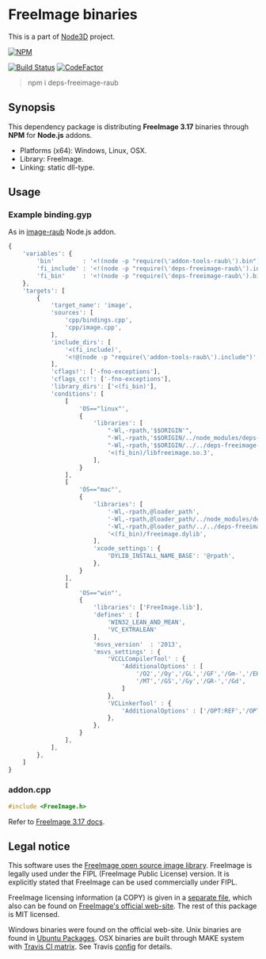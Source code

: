 # FreeImage binaries

This is a part of [Node3D](https://github.com/node-3d) project.

[![NPM](https://nodei.co/npm/deps-freeimage-raub.png?compact=true)](https://www.npmjs.com/package/deps-freeimage-raub)

[![Build Status](https://api.travis-ci.com/node-3d/deps-freeimage-raub.svg?branch=master)](https://travis-ci.com/node-3d/deps-freeimage-raub)
[![CodeFactor](https://www.codefactor.io/repository/github/node-3d/deps-freeimage-raub/badge)](https://www.codefactor.io/repository/github/node-3d/deps-freeimage-raub)

> npm i deps-freeimage-raub


## Synopsis

This dependency package is distributing **FreeImage 3.17**
binaries through **NPM** for **Node.js** addons.

* Platforms (x64): Windows, Linux, OSX.
* Library: FreeImage.
* Linking: static dll-type.


## Usage

### Example binding.gyp

As in [image-raub](https://github.com/node-3d/image-raub/tree/master/src) Node.js addon.

```javascript
{
	'variables': {
		'bin'        : '<!(node -p "require(\'addon-tools-raub\').bin")',
		'fi_include' : '<!(node -p "require(\'deps-freeimage-raub\').include")',
		'fi_bin'     : '<!(node -p "require(\'deps-freeimage-raub\').bin")',
	},
	'targets': [
		{
			'target_name': 'image',
			'sources': [
				'cpp/bindings.cpp',
				'cpp/image.cpp',
			],
			'include_dirs': [
				'<(fi_include)',
				'<!@(node -p "require(\'addon-tools-raub\').include")',
			],
			'cflags!': ['-fno-exceptions'],
			'cflags_cc!': ['-fno-exceptions'],
			'library_dirs': ['<(fi_bin)'],
			'conditions': [
				[
					'OS=="linux"',
					{
						'libraries': [
							"-Wl,-rpath,'$$ORIGIN'",
							"-Wl,-rpath,'$$ORIGIN/../node_modules/deps-freeimage-raub/<(bin)'",
							"-Wl,-rpath,'$$ORIGIN/../../deps-freeimage-raub/<(bin)'",
							'<(fi_bin)/libfreeimage.so.3',
						],
					}
				],
				[
					'OS=="mac"',
					{
						'libraries': [
							'-Wl,-rpath,@loader_path',
							'-Wl,-rpath,@loader_path/../node_modules/deps-freeimage-raub/<(bin)',
							'-Wl,-rpath,@loader_path/../../deps-freeimage-raub/<(bin)',
							'<(fi_bin)/freeimage.dylib',
						],
						'xcode_settings': {
							'DYLIB_INSTALL_NAME_BASE': '@rpath',
						},
					}
				],
				[
					'OS=="win"',
					{
						'libraries': ['FreeImage.lib'],
						'defines' : [
							'WIN32_LEAN_AND_MEAN',
							'VC_EXTRALEAN'
						],
						'msvs_version'  : '2013',
						'msvs_settings' : {
							'VCCLCompilerTool' : {
								'AdditionalOptions' : [
									'/O2','/Oy','/GL','/GF','/Gm-','/EHsc',
									'/MT','/GS','/Gy','/GR-','/Gd',
								]
							},
							'VCLinkerTool' : {
								'AdditionalOptions' : ['/OPT:REF','/OPT:ICF','/LTCG']
							},
						},
					}
				],
			],
		},
	]
}
```


### addon.cpp

```cpp
#include <FreeImage.h>
```

Refer to [FreeImage 3.17 docs](http://mirrors.dotsrc.org/pub/exherbo/FreeImage3170.pdf).


## Legal notice

This software uses the [FreeImage open source image library](http://freeimage.sourceforge.net).
FreeImage is legally used under the FIPL (FreeImage Public License) version.
It is explicitly stated that FreeImage can be used commercially under FIPL.

FreeImage licensing information (a COPY) is given in a [separate file](/FREEIMAGE_FIPL),
which also can be found on
[FreeImage's official web-site](http://freeimage.sourceforge.net/license.html).
The rest of this package is MIT licensed.

Windows binaries were found on the official web-site.
Unix binaries are found in
[Ubuntu Packages](https://packages.ubuntu.com/source/cosmic/freeimage).
OSX binaries are built through MAKE system with
[Travis CI matrix](https://travis-ci.com/node-3d/deps-freeimage-raub).
See Travis [config](https://github.com/node-3d/deps-freeimage-raub/blob/master/.travis.yml)
for details.
